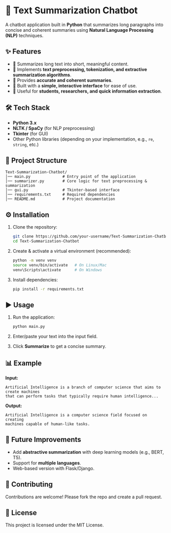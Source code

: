 
# 📝 Text Summarization Chatbot

A chatbot application built in **Python** that summarizes long paragraphs into concise and coherent summaries using **Natural Language Processing (NLP)** techniques.

## ✨ Features

* 🔹 Summarizes long text into short, meaningful content.
* 🔹 Implements **text preprocessing, tokenization, and extractive summarization algorithms**.
* 🔹 Provides **accurate and coherent summaries**.
* 🔹 Built with a **simple, interactive interface** for ease of use.
* 🔹 Useful for **students, researchers, and quick information extraction**.

## 🛠️ Tech Stack

* **Python 3.x**
* **NLTK / SpaCy** (for NLP preprocessing)
* **Tkinter** (for GUI)
* Other Python libraries (depending on your implementation, e.g., `re`, `string`, etc.)

## 📂 Project Structure

```
Text-Summarization-Chatbot/
│── main.py              # Entry point of the application
│── summarizer.py        # Core logic for text preprocessing & summarization
│── gui.py               # Tkinter-based interface
│── requirements.txt     # Required dependencies
│── README.md            # Project documentation
```

## ⚙️ Installation

1. Clone the repository:

   ```bash
   git clone https://github.com/your-username/Text-Summarization-Chatbot.git
   cd Text-Summarization-Chatbot
   ```

2. Create & activate a virtual environment (recommended):

   ```bash
   python -m venv venv
   source venv/bin/activate   # On Linux/Mac
   venv\Scripts\activate      # On Windows
   ```

3. Install dependencies:

   ```bash
   pip install -r requirements.txt
   ```

## ▶️ Usage

1. Run the application:

   ```bash
   python main.py
   ```

2. Enter/paste your text into the input field.

3. Click **Summarize** to get a concise summary.

## 📊 Example

**Input:**

```
Artificial Intelligence is a branch of computer science that aims to create machines 
that can perform tasks that typically require human intelligence...
```

**Output:**

```
Artificial Intelligence is a computer science field focused on creating 
machines capable of human-like tasks.
```

## 🚀 Future Improvements

* Add **abstractive summarization** with deep learning models (e.g., BERT, T5).
* Support for **multiple languages**.
* Web-based version with Flask/Django.

## 🤝 Contributing

Contributions are welcome! Please fork the repo and create a pull request.

## 📜 License

This project is licensed under the MIT License.

